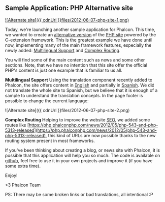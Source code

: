 ## Sample Application: PHP Alternative site

[![Alternate site]({{ cdnUrl }}files/2012-06-07-php-site-1.png)](https://php.phalconphp.com/)

Today, we're launching another sample application for Phalcon. This time, we wanted to create an [alternative version](http://php.phalconphp.com/) of the [PHP site](http://php.net) powered by the C-extension framework. This is the greatest example we have done until now, implementing many of the main framework features, especially the newly added: [Multilingual Support](https://docs.phalconphp.com/en/latest/api/Phalcon_Translate_Adapter_NativeArray.html) and [Complex Routing](https://docs.phalconphp.com/en/latest/reference/routing.html).

You will find some of the main content such as news and some other sections. Note, that we have no intention that this site offer the official PHP's content is just one example that is familiar to us all.

**Multilingual Support**
Using the translation component recently added to Phalcon, the site offers content in [English](https://php.phalconphp.com/set-language/en) and partially in [Spanish](https://php.phalconphp.com/set-language/es). We did not translate the whole site to Spanish, but we believe that it is enough of a sample to understand the translation concepts. In the page footer is possible to change the current language:

![Alternate site]({{ cdnUrl }}files/2012-06-07-php-site-2.png)

**Complex Routing**
Helping to improve the website [SEO](http://en.wikipedia.org/wiki/Search_engine_optimization), we added some routes like [https://php.phalconphp.com/news/2012/05/php-543-and-php-5313-released](https://php.phalconphp.com/news/2012/05/php-543-and-php-5313-released), this kind of URLs are now possible thanks to the new routing system present in most frameworks.

If you've been thinking about creating a blog, or news site with Phalcon, it is possible that this application will help you so much. The code is available on [github](https://github.com/phalcon/php-site), feel free to use it in your own projects and improve it (if you have some extra time).

Enjoy!

<3 Phalcon Team

PS: There may be some broken links or bad translations, all intentional :P
